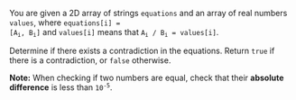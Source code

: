 You are given a 2D array of strings `equations` and an array of real numbers `values`, where <code>equations[i] = [A<sub>i</sub>, B<sub>i</sub>]</code> and `values[i]` means that <code>A<sub>i</sub> / B<sub>i</sub> = values[i]</code>.

Determine if there exists a contradiction in the equations. Return `true` if there is a contradiction, or `false` otherwise.

**Note:** When checking if two numbers are equal, check that their **absolute difference** is less than <code>10<sup>-5</sup></code>.